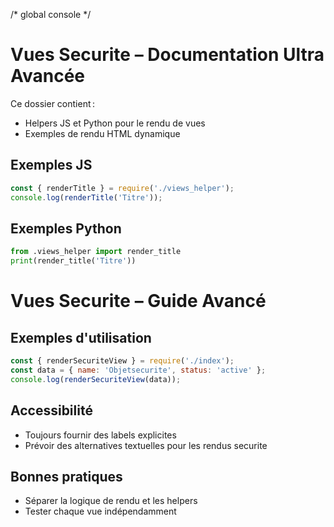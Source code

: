 /* global console */
# Vues Securite – Documentation Ultra Avancée

Ce dossier contient :
- Helpers JS et Python pour le rendu de vues
- Exemples de rendu HTML dynamique

## Exemples JS
```js
const { renderTitle } = require('./views_helper');
console.log(renderTitle('Titre'));
```

## Exemples Python
```python
from .views_helper import render_title
print(render_title('Titre'))
```

# Vues Securite – Guide Avancé

## Exemples d'utilisation

```js
const { renderSecuriteView } = require('./index');
const data = { name: 'Objetsecurite', status: 'active' };
console.log(renderSecuriteView(data));
```

## Accessibilité
- Toujours fournir des labels explicites
- Prévoir des alternatives textuelles pour les rendus securite

## Bonnes pratiques
- Séparer la logique de rendu et les helpers
- Tester chaque vue indépendamment
